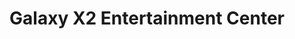 ---
title: "Galaxy X2 Entertainment Center"
url: /ganta/galaxy-x2-entertainment-center/
shop: Elektronik
---